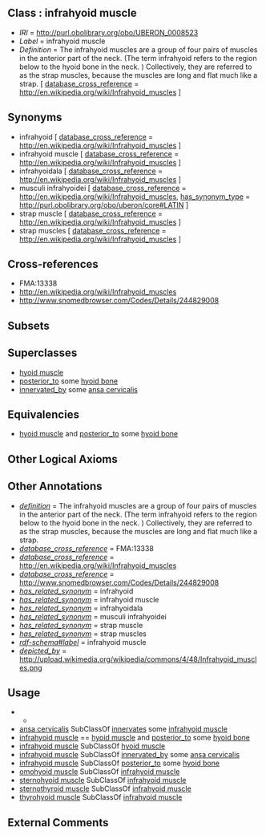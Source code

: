 
## Class : infrahyoid muscle

 * *IRI* = http://purl.obolibrary.org/obo/UBERON_0008523
 * *Label* = infrahyoid muscle
 * *Definition* = The infrahyoid muscles are a group of four pairs of muscles in the anterior part of the neck. (The term infrahyoid refers to the region below to the hyoid bone in the neck. ) Collectively, they are referred to as the strap muscles, because the muscles are long and flat much like a strap. [ [database_cross_reference](../../ef/oboInOwl#hasDbXref.md) = http://en.wikipedia.org/wiki/Infrahyoid_muscles ]

## Synonyms

 * infrahyoid [ [database_cross_reference](../../ef/oboInOwl#hasDbXref.md) = http://en.wikipedia.org/wiki/Infrahyoid_muscles ]
 * infrahyoid muscle [ [database_cross_reference](../../ef/oboInOwl#hasDbXref.md) = http://en.wikipedia.org/wiki/Infrahyoid_muscles ]
 * infrahyoidala [ [database_cross_reference](../../ef/oboInOwl#hasDbXref.md) = http://en.wikipedia.org/wiki/Infrahyoid_muscles ]
 * musculi infrahyoidei [ [database_cross_reference](../../ef/oboInOwl#hasDbXref.md) = http://en.wikipedia.org/wiki/Infrahyoid_muscles, [has_synonym_type](../../pe/oboInOwl#hasSynonymType.md) = http://purl.obolibrary.org/obo/uberon/core#LATIN ]
 * strap muscle [ [database_cross_reference](../../ef/oboInOwl#hasDbXref.md) = http://en.wikipedia.org/wiki/Infrahyoid_muscles ]
 * strap muscles [ [database_cross_reference](../../ef/oboInOwl#hasDbXref.md) = http://en.wikipedia.org/wiki/Infrahyoid_muscles ]

## Cross-references

 * FMA:13338
 * http://en.wikipedia.org/wiki/Infrahyoid_muscles
 * http://www.snomedbrowser.com/Codes/Details/244829008

## Subsets


## Superclasses

 * [hyoid muscle](../../UBERON/93/UBERON_0005493.md)
 * [posterior_to](../../BSPO/99/BSPO_0000099.md) some [hyoid bone](../../UBERON/85/UBERON_0001685.md)
 * [innervated_by](../../RO/05/RO_0002005.md) some [ansa cervicalis](../../UBERON/30/UBERON_0005430.md)

## Equivalencies

 * [hyoid muscle](../../UBERON/93/UBERON_0005493.md) and [posterior_to](../../BSPO/99/BSPO_0000099.md) some [hyoid bone](../../UBERON/85/UBERON_0001685.md)

## Other Logical Axioms


## Other Annotations

 * *[definition](../../IAO/15/IAO_0000115.md)* = The infrahyoid muscles are a group of four pairs of muscles in the anterior part of the neck. (The term infrahyoid refers to the region below to the hyoid bone in the neck. ) Collectively, they are referred to as the strap muscles, because the muscles are long and flat much like a strap.
 * *[database_cross_reference](../../ef/oboInOwl#hasDbXref.md)* = FMA:13338
 * *[database_cross_reference](../../ef/oboInOwl#hasDbXref.md)* = http://en.wikipedia.org/wiki/Infrahyoid_muscles
 * *[database_cross_reference](../../ef/oboInOwl#hasDbXref.md)* = http://www.snomedbrowser.com/Codes/Details/244829008
 * *[has_related_synonym](../../ym/oboInOwl#hasRelatedSynonym.md)* = infrahyoid
 * *[has_related_synonym](../../ym/oboInOwl#hasRelatedSynonym.md)* = infrahyoid muscle
 * *[has_related_synonym](../../ym/oboInOwl#hasRelatedSynonym.md)* = infrahyoidala
 * *[has_related_synonym](../../ym/oboInOwl#hasRelatedSynonym.md)* = musculi infrahyoidei
 * *[has_related_synonym](../../ym/oboInOwl#hasRelatedSynonym.md)* = strap muscle
 * *[has_related_synonym](../../ym/oboInOwl#hasRelatedSynonym.md)* = strap muscles
 * *[rdf-schema#label](../../el/rdf-schema#label.md)* = infrahyoid muscle
 * *[depicted_by](../../depicted/by/depicted_by.md)* = http://upload.wikimedia.org/wikipedia/commons/4/48/Infrahyoid_muscles.png

## Usage

 * -
 * [ansa cervicalis](../../UBERON/30/UBERON_0005430.md) SubClassOf [innervates](../../RO/34/RO_0002134.md) some [infrahyoid muscle](../../UBERON/23/UBERON_0008523.md)
 * [infrahyoid muscle](../../UBERON/23/UBERON_0008523.md) == [hyoid muscle](../../UBERON/93/UBERON_0005493.md) and [posterior_to](../../BSPO/99/BSPO_0000099.md) some [hyoid bone](../../UBERON/85/UBERON_0001685.md)
 * [infrahyoid muscle](../../UBERON/23/UBERON_0008523.md) SubClassOf [hyoid muscle](../../UBERON/93/UBERON_0005493.md)
 * [infrahyoid muscle](../../UBERON/23/UBERON_0008523.md) SubClassOf [innervated_by](../../RO/05/RO_0002005.md) some [ansa cervicalis](../../UBERON/30/UBERON_0005430.md)
 * [infrahyoid muscle](../../UBERON/23/UBERON_0008523.md) SubClassOf [posterior_to](../../BSPO/99/BSPO_0000099.md) some [hyoid bone](../../UBERON/85/UBERON_0001685.md)
 * [omohyoid muscle](../../UBERON/08/UBERON_0001108.md) SubClassOf [infrahyoid muscle](../../UBERON/23/UBERON_0008523.md)
 * [sternohyoid muscle](../../UBERON/07/UBERON_0001107.md) SubClassOf [infrahyoid muscle](../../UBERON/23/UBERON_0008523.md)
 * [sternothyroid muscle](../../UBERON/09/UBERON_0001109.md) SubClassOf [infrahyoid muscle](../../UBERON/23/UBERON_0008523.md)
 * [thyrohyoid muscle](../../UBERON/10/UBERON_0001110.md) SubClassOf [infrahyoid muscle](../../UBERON/23/UBERON_0008523.md)

## External Comments

